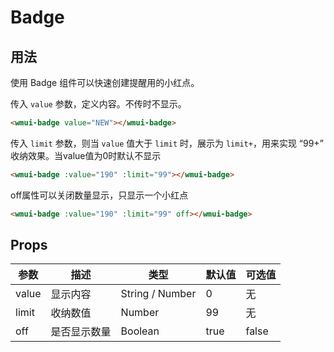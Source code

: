 # Badge

## 用法

使用 Badge 组件可以快速创建提醒用的小红点。

传入 `value` 参数，定义内容。不传时不显示。

```html
<wmui-badge value="NEW"></wmui-badge>
```

传入 `limit` 参数，则当 `value` 值大于 `limit` 时，展示为 `limit+`，用来实现 “99+” 收纳效果。当value值为0时默认不显示

```html
<wmui-badge :value="190" :limit="99"></wmui-badge>
```

off属性可以关闭数量显示，只显示一个小红点

```html
<wmui-badge :value="190" :limit="99" off></wmui-badge>
```

## Props

| 参数 | 描述 | 类型 | 默认值 | 可选值 |
|------|-----|------|--------|-------|
| value  | 显示内容 | String / Number | 0 | 无 |
| limit  | 收纳数值 | Number | 99 | 无 |
| off | 是否显示数量 | Boolean | true | false |
